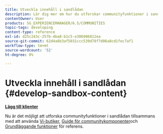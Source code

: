 ```yaml
---
title: Utveckla innehåll i sandlådan
description: Lär dig mer om hur du utforskar communityfunktioner i sandlådan bredvid Community Components Guide och Feature Essentials för referens.
contentOwner: User
products: SG_EXPERIENCEMANAGER/6.5/COMMUNITIES
topic-tags: developing
content-type: reference
exl-id: d25c243c-257b-4ba8-b1c5-e306906812ea
source-git-commit: 62d4a8b3af5031ccc539d78f7d06a8cd1fec7af1
workflow-type: tm+mt
source-wordcount: '52'
ht-degree: 0%

---
```


# Utveckla innehåll i sandlådan  {#develop-sandbox-content}

**[Lägg till klienter](add-clientlibs.md)**

Nu är det möjligt att utforska communityfunktioner i sandlådan tillsammans med att använda [Vi-butiker](../../help/sites-developing/we-retail.md), [Guide för communitykomponenter](components-guide.md)och [Grundläggande funktioner](essentials.md) för referens.
